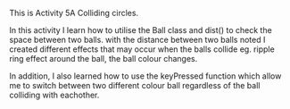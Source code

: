 This is Activity 5A Colliding circles.

In this activity I learn how to utilise the Ball class and dist() to check the space between two balls.
with the distance between two balls noted I created different effects that may occur when the balls collide eg. ripple ring effect around the ball, the ball colour changes.

In addition, I also learned how to use the keyPressed function which allow me to switch between two different colour ball regardless of the ball colliding with eachother.